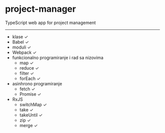 # project-manager

TypeScript web app for project management

---

- klase ✓
- Babel ✓
- moduli ✓
- Webpack ✓
- funkcionalno programiranje i rad sa nizovima
  - map ✓
  - reduce ✓
  - filter ✓
  - forEach ✓
- asinhrono programiranje
  - fetch ✓
  - Promise ✓
- RxJS
  - switchMap ✓
  - take ✓
  - takeUntil ✓
  - zip ✓
  - merge ✓
